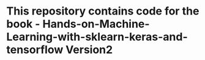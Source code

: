 # This repository contains code for the book - Hands-on-Machine-Learning-with-sklearn-keras-and-tensorflow Version2
